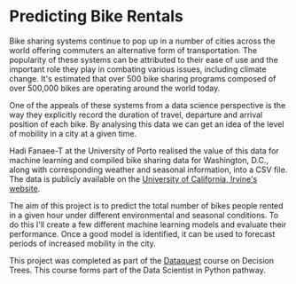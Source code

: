 # Predicting Bike Rentals

Bike sharing systems continue to pop up in a number of cities across the world offering commuters an alternative form of transportation. The popularity of these systems can be attributed to their ease of use and the important role they play in combating various issues, including climate change. It's estimated that over 500 bike sharing programs composed of over 500,000 bikes are operating around the world today.

One of the appeals of these systems from a data science perspective is the way they explicitly record the duration of travel, departure and arrival position of each bike. By analysing this data we can get an idea of the level of mobility in a city at a given time.

Hadi Fanaee-T at the University of Porto realised the value of this data for machine learning and compiled bike sharing data for Washington, D.C., along with corresponding weather and seasonal information, into a CSV file. The data is publicly available on the [University of California, Irvine's website](http://archive.ics.uci.edu/ml/datasets/Bike+Sharing+Dataset).

The aim of this project is to predict the total number of bikes people rented in a given hour under different environmental and seasonal conditions. To do this I'll create a few different machine learning models and evaluate their performance. Once a good model is identified, it can be used to forecast periods of increased mobility in the city.

This project was completed as part of the [Dataquest](https://www.dataquest.io/course/decision-trees/) course on Decision Trees. This course forms part of the Data Scientist in Python pathway. 
